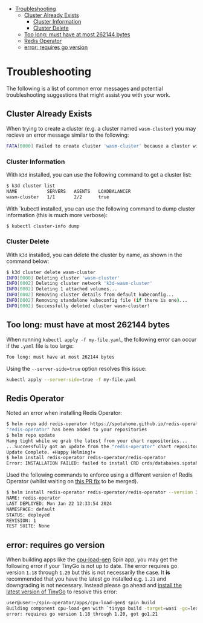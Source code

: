 - [Troubleshooting](#troubleshooting)
  - [Cluster Already Exists](#cluster-already-exists)
    - [Cluster Information](#cluster-information)
    - [Cluster Delete](#cluster-delete)
  - [Too long: must have at most 262144 bytes](#too-long-must-have-at-most-262144-bytes)
  - [Redis Operator](#redis-operator)
  - [error: requires go version](#error-requires-go-version)

# Troubleshooting

The following is a list of common error messages and potential troubleshooting suggestions that might assist you with your work.

## Cluster Already Exists

When trying to create a cluster (e.g. a cluster named `wasm-cluster`) you may recieve an error message similar to the following:

```bash
FATA[0000] Failed to create cluster 'wasm-cluster' because a cluster with that name already exists
```

### Cluster Information

With `k3d` installed, you can use the following command to get a cluster list:

```bash
$ k3d cluster list
NAME           SERVERS   AGENTS   LOADBALANCER
wasm-cluster   1/1       2/2      true
```

With `kubectl installed, you can use the following command to dump cluster information (this is much more verbose):

```bash
$ kubectl cluster-info dump
```

### Cluster Delete

With `k3d` installed, you can delete the cluster by name, as shown in the command below:

```bash
$ k3d cluster delete wasm-cluster
INFO[0000] Deleting cluster 'wasm-cluster'
INFO[0002] Deleting cluster network 'k3d-wasm-cluster'
INFO[0002] Deleting 1 attached volumes...
INFO[0002] Removing cluster details from default kubeconfig...
INFO[0002] Removing standalone kubeconfig file (if there is one)...
INFO[0002] Successfully deleted cluster wasm-cluster!
```

## Too long: must have at most 262144 bytes

When running `kubectl apply -f my-file.yaml`, the following error can occur if the `.yaml` file is too large:

```bash
Too long: must have at most 262144 bytes
```

Using the `--server-side=true` option resolves this issue:

```bash
kubectl apply --server-side=true -f my-file.yaml
```

## Redis Operator

Noted an error when installing Redis Operator:

```bash
$ helm repo add redis-operator https://spotahome.github.io/redis-operator
"redis-operator" has been added to your repositories
$ helm repo update
Hang tight while we grab the latest from your chart repositories...
...Successfully got an update from the "redis-operator" chart repository
Update Complete. ⎈Happy Helming!⎈
$ helm install redis-operator redis-operator/redis-operator
Error: INSTALLATION FAILED: failed to install CRD crds/databases.spotahome.com_redisfailovers.yaml: error parsing : error converting YAML to JSON: yaml: line 4: did not find expected node content
```

Used the following commands to enforce using a different version of Redis Operator (whilst waiting on [this PR fix](https://github.com/spotahome/redis-operator/pull/685) to be merged).

```bash
$ helm install redis-operator redis-operator/redis-operator --version 3.2.9
NAME: redis-operator
LAST DEPLOYED: Mon Jan 22 12:33:54 2024
NAMESPACE: default
STATUS: deployed
REVISION: 1
TEST SUITE: None
```

## error: requires go version

When building apps like the [cpu-load-gen](../../apps/cpu-load-gen/) Spin app, you may get the following error if your TinyGo is not up to date. The error requires go version `1.18` through `1.20` but this is not necessarily the case. It **is** recommended that you have the latest go installed e.g. `1.21` and downgrading is not necessary. Instead please go ahead and [install the latest version of TinyGo](./prerequisites.md#tinygo) to resolve this error:

```bash
user@user:~/spin-operator/apps/cpu-load-gen$ spin build
Building component cpu-load-gen with `tinygo build -target=wasi -gc=leaking -no-debug -o main.wasm main.go`
error: requires go version 1.18 through 1.20, got go1.21
```
